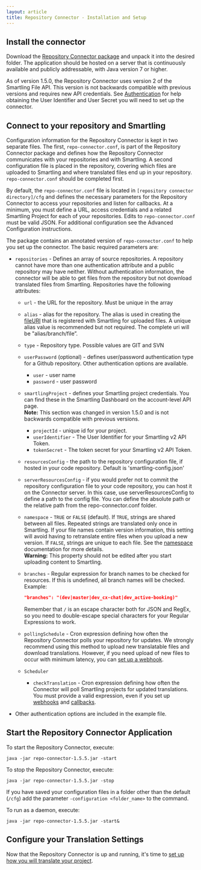 ```yaml
---
layout: article
title: Repository Connector - Installation and Setup
---
```



## Install the connector

Download the [Repository Connector package](https://smartling-connector-public.s3.amazonaws.com/repo_connector/repo-connector-1.5.5-bin.zip) and unpack it into the desired folder. The application should be hosted on a server that is continuously available and publicly addressable, with Java version 7 or higher.

As of version 1.5.0, the Repository Connector uses version 2 of the Smartling File API. This version is not backwards compatible with previous versions and requires new API credentials. See [Authentication](/developers/api/v2/authentication/) for help obtaining the User Identifier and User Secret you will need to set up the connector.

## Connect to your repository and Smartling

Configuration information for the Repository Connector is kept in two separate files. The first, `repo-connector.conf`, is part of the Repository Connector package and defines how the Repository Connector communicates with your repositories and with Smartling. A second configuration file is placed in the repository, covering which files are uploaded to Smartling and where translated files end up in your repository. `repo-connector.conf` should be completed first.

By default, the `repo-connector.conf` file is located in `[repository connector directory]/cfg` and defines the necessary parameters for the Repository Connector to access your repositories and listen for callbacks. At a minimum, you must define a URL, access credentials and a related Smartling Project for each of your repositories. Edits to `repo-connector.conf` must be valid JSON. For additional configuration see the Advanced Configuration instructions.

The package contains an annotated version of `repo-connector.conf` to help you set up the connector. The basic required parameters are:

* `repositories` - Defines an array of source repositories. A repository cannot have more than one authentication attribute and a public repository may have neither. Without authentication information, the connector will be able to get files from the repository but not download translated files from Smartling. Repositories have the following attributes:

  * `url` - the URL for the repository. Must be unique in the array
  * `alias` - alias for the repository. The alias is used in creating the [fileURI](/developers/api/v2/files/upload-file/#fileuri) that is registered with Smartling for uploaded files. A unique alias value is recommended but not required. The complete uri will be "alias/branch/file”.
  * `type` - Repository type. Possible values are GIT and SVN
  * `userPassword` (optional) - defines user/password authentication type for a Github repository. Other authentication options are available.
    * `user` - user name
    * `password` - user password

  * `smartlingProject` - defines your Smartling project credentials. You can find these in the Smartling Dashboard on the account-level API page.  
  **Note:** This section was changed in version 1.5.0 and is not backwards compatible with previous versions.

    * `projectId` - unique id for your project.
    * `userIdentifier` - The User Identifier for your Smartling v2 API Token.
    * `tokenSecret` - The token secret for your Smartling v2 API Token.

  * `resourcesConfig` - the path to the repository configuration file, if hosted in your code repository. Default is 'smartling-config.json'
  * `serverResourcesConfig` - if you would prefer not to commit the repository configuration file to your code repository, you can host it on the Connector server. In this case, use serverResourcesConfig to define a path to the config file. You can define the absolute path or the relative path from the repo-connector.conf folder.
  * `namespace` - `TRUE` or `FALSE` (default). If `TRUE`, strings are shared between all files. Repeated strings are translated only once in Smartling. If your file names contain version information, this setting will avoid having to retranslate entire files when you upload a new version. If `FALSE`, strings are unique to each file. See the [namespace](http://support.smartling.com/hc/en-us/articles/207178807) documentation for more details.  
  **Warning:** This property should not be edited after you start uploading content to Smartling.
  * `branches` - Regular expression for branch names to be checked for resources. If this is undefined, all branch names will be checked. Example:

    ~~~json
    "branches": "(dev|master|dev_cx-chat|dev_active-booking)"
    ~~~

    Remember that `/` is an escape character both for JSON and RegEx, so you need to double-escape special characters for your Regular Expressions to work.

  * `pollingSchedule` - Cron expression defining how often the Repository Connector polls your repository for updates. We strongly recommend using this method to upload new translatable files and download translations. However, if you need upload of new files to occur with minimum latency, you can [set up a webhook](http://help.smartling.com/knowledge-base/articles/repository-connector-faq/#can-i-automate-uploads-when-i-make-a-commit-to-my-repository).
  * `Scheduler`

    * `checkTranslation` - Cron expression defining how often the Connector will poll Smartling projects for updated translations. You must provide a valid expression, even if you set up [webhooks](http://help.smartling.com/knowledge-base/articles/repository-connector-faq/#can-i-automate-uploads-when-i-make-a-commit-to-my-repository) and [callbacks](http://help.smartling.com/knowledge-base/articles/repository-connector-faq/#can-i-configure-callbacks-for-completed-translation-instead-of-using-the-cron-checker).
* Other authentication options are included in the example file.

## Start the Repository Connector Application

To start the Repository Connector, execute:

~~~
java -jar repo-connector-1.5.5.jar -start
~~~

To stop the Repository Connector, execute:

~~~
java -jar repo-connector-1.5.5.jar -stop
~~~

If you have saved your configuration files in a folder other than the default (`/cfg`) add the parameter `-configuration <folder_name>` to the command.

To run as a daemon, execute:

~~~
java -jar repo-connector-1.5.5.jar -start&
~~~

## Configure your Translation Settings

Now that the Repository Connector is up and running, it's time to [set up how you will translate your project](/knowledge-base/articles/repository-connector-translation-settings/).
